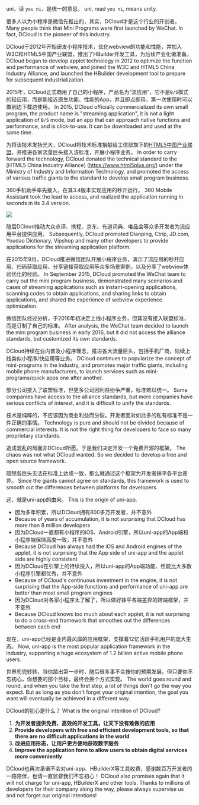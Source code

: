 uni，读 `you ni`，是统一的意思。
uni, read `you ni`, means unity.

很多人以为小程序是微信先推出的，其实，DCloud才是这个行业的开创者。
Many people think that Mini Programs were first launched by WeChat. In fact, DCloud is the pioneer of this industry.

DCloud于2012年开始研发小程序技术，优化webview的功能和性能，并加入W3C和HTML5中国产业联盟，推出了HBuilder开发工具，为后续产业化做准备。
DCloud began to develop applet technology in 2012 to optimize the function and performance of webview, and joined the W3C and HTML5 China Industry Alliance, and launched the HBuilder development tool to prepare for subsequent industrialization.

2015年，DCloud正式商用了自己的小程序，产品名为“流应用”，它不是`B/S`模式的轻应用，而是能接近原生功能、性能的App，并且即点即用，第一次使用时可以做到边下载边使用。
In 2015, DCloud officially commercialized its own small program, the product name is "streaming application", it is not a light application of `B/S` mode, but an app that can approach native functions and performance, and is click-to-use. It can be downloaded and used at the same time.

为将该技术发扬光大，DCloud将技术标准捐献给工信部旗下的[HTML5中国产业联盟](https://www.html5plus.org/)，并推进各家流量巨头接入该标准，开展小程序业务。
In order to carry forward the technology, DCloud donated the technical standard to the [HTML5 China Industry Alliance] (https://www.html5plus.org/) under the Ministry of Industry and Information Technology, and promoted the access of various traffic giants to the standard to develop small program business.

360手机助手率先接入，在其3.4版本实现应用的秒开运行。
360 Mobile Assistant took the lead to access, and realized the application running in seconds in its 3.4 version.

<img src="https://qiniu-web-assets.dcloud.net.cn/unidoc/zh/pic-3.png" style="max-width:480px;">

随后DCloud推动大众点评、携程、京东、有道词典、唯品会等众多开发者为流应用平台提供应用。
Subsequently, DCloud promoted Dianping, Ctrip, JD.com, Youdao Dictionary, Vipshop and many other developers to provide applications for the streaming application platform.

在2015年9月，DCloud推进微信团队开展小程序业务，演示了流应用的秒开应用、扫码获取应用、分享链接获取应用等众多场景案例，以及分享了webview体验优化的经验。
In September 2015, DCloud promoted the WeChat team to carry out the mini program business, demonstrated many scenarios and cases of streaming applications such as instant-opening applications, scanning codes to obtain applications, and sharing links to obtain applications, and shared the experience of webview experience optimization.

微信团队经过分析，于2016年初决定上线小程序业务，但其没有接入联盟标准，而是订制了自己的标准。
After analysis, the WeChat team decided to launch the mini program business in early 2016, but it did not access the alliance standards, but customized its own standards.

DCloud持续在业内普及小程序理念，推进各大流量巨头，包括手机厂商，陆续上线类似小程序/快应用等业务。
DCloud continues to popularize the concept of mini-programs in the industry, and promotes major traffic giants, including mobile phone manufacturers, to launch services such as mini-programs/quick apps one after another.

部分公司接入了联盟标准，但更多公司因利益纷争严重，标准难以统一。
Some companies have access to the alliance standards, but more companies have serious conflicts of interest, and it is difficult to unify the standards.

技术是纯粹的，不应该因为商业利益而分裂。开发者面对如此多的私有标准不是一件正确的事情。
Technology is pure and should not be divided because of commercial interests. It is not the right thing for developers to face so many proprietary standards.

造成混乱的局面非DCloud所愿。于是我们决定开发一个免费开源的框架。
The chaos was not what DCloud wanted. So we decided to develop a free and open source framework.

既然各巨头无法在标准上达成一致，那么就通过这个框架为开发者抹平各平台差异。
Since the giants cannot agree on standards, this framework is used to smooth out the differences between platforms for developers.

这，就是uni-app的由来。
This is the origin of uni-app.

- 因为多年积累，所以DCloud拥有800多万开发者，并不意外
- Because of years of accumulation, it is not surprising that DCloud has more than 8 million developers
- 因为DCloud一直都有小程序的iOS、Android引擎，所以uni-app的App端和小程序端保持高度一致，并不意外
- Because DCloud has always had the iOS and Android engines of the applet, it is not surprising that the App side of uni-app and the applet side are highly consistent
- 因为DCloud在引擎上的持续投入，所以uni-app的App端功能、性能比大多数小程序引擎都优秀，并不意外
- Because of DCloud's continuous investment in the engine, it is not surprising that the App-side functions and performance of uni-app are better than most small program engines
- 因为DCloud对各家小程序太了解了，所以做好抹平各端差异的跨端框架，并不意外
- Because DCloud knows too much about each applet, it is not surprising to do a cross-end framework that smoothes out the differences between each end

现在，uni-app已经是业内最风靡的应用框架，支撑着12亿活跃手机用户的庞大生态。
Now, uni-app is the most popular application framework in the industry, supporting a huge ecosystem of 1.2 billion active mobile phone users.

世界兜兜转转，当你踏出第一步时，随后很多事不会按你的预期发展。但只要你不忘初心，你想要的那个目标，最终会换个方式实现。
The world goes round and round, and when you take the first step, a lot of things don't go the way you expect. But as long as you don't forget your original intention, the goal you want will eventually be achieved in a different way.

DCloud的初心是什么？
What is the original intention of DCloud?

1. **为开发者提供免费、高效的开发工具，让天下没有难做的应用**
1. **Provide developers with free and efficient development tools, so that there are no difficult applications in the world**
2. **改进应用形态，让用户更方便地获取数字服务**
2. **Improve the application form to allow users to obtain digital services more conveniently**

DCloud也再次承诺不会对uni-app、HBuilderX等工具收费，感谢数百万开发者的一路陪伴，也请一直监督我们不忘初心！
DCloud also promises again that it will not charge for uni-app, HBuilderX and other tools. Thanks to millions of developers for their company along the way, please always supervise us and not forget our original intentions!
